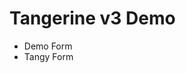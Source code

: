 # Tangerine v3 Demo 

- <tangerine-form-links link="forms/demo" formId="demoForm">Demo Form</tangerine-form-links>
- <tangerine-form-links link="forms/my-tangy-form" formId="tangy-form">Tangy Form</tangerine-form-links>
